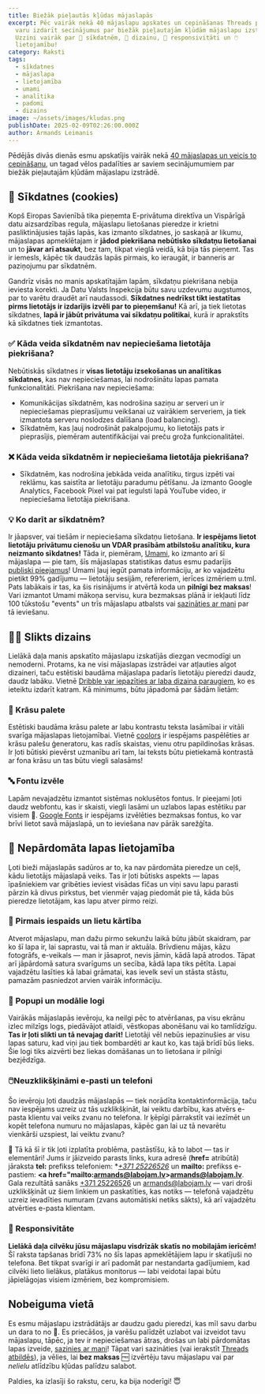 ```yaml
---
title: Biežāk pieļautās kļūdas mājaslapās
excerpt: Pēc vairāk nekā 40 mājaslapu apskates un cepināšanas Threads platformā,
  varu izdarīt secinājumus par biežāk pieļautajām kļūdām mājaslapu izstrādē.
  Uzzini vairāk par 🍪 sīkdatnēm, 🎨 dizainu, 📱 responsivitāti un 🖱️
  lietojamību!
category: Raksti
tags:
  - sīkdatnes
  - mājaslapa
  - lietojamība
  - umami
  - analītika
  - padomi
  - dizains
image: ~/assets/images/kludas.png
publishDate: 2025-02-09T02:26:00.000Z
author: Armands Leimanis
---
```

Pēdējās divās dienās esmu apskatījis vairāk nekā [40 mājaslapas un veicis to cepināšanu,](https://www.threads.net/@armandslei/post/DFxB_b0oK5K) un tagad vēlos padalīties ar saviem secinājumumiem par biežāk pieļautajām kļūdām mājaslapu izstrādē.

## 🍪 Sīkdatnes (cookies)

Kopš Eiropas Savienībā tika pieņemta E-privātuma direktīva un Vispārīgā datu aizsardzības regula, mājaslapu lietošanas pieredze ir krietni pasliktinājusies tajās lapās, kas izmanto sīkdatnes, jo saskaņā ar likumu, mājaslapas apmeklētajam ir **jādod piekrišana nebūtisko sīkdatņu lietošanai** un to **jāvar arī atsaukt**, bez tam, tikpat vieglā veidā, kā bija tās pieņemt. Tas ir iemesls, kāpēc tik daudzās lapās pirmais, ko ieraugāt, ir banneris ar paziņojumu par sīkdatnēm. 

Gandrīz visās no manis apskatītajām lapām, sīkdatņu piekrišana nebija ieviesta korekti. Ja Datu Valsts Inspekcija būtu savu uzdevumu augstumos, par to varētu draudēt arī naudassodi. **Sīkdatnes nedrīkst tikt iestatītas pirms lietotājs ir izdarījis izvēli par to pieņemšanu!** Kā arī, ja tiek lietotas sīkdatnes, **lapā ir jābūt privātuma vai sīkdatņu politikai**, kurā ir aprakstīts kā sīkdatnes tiek izmantotas.

### ✅ Kāda veida sīkdatnēm nav nepieciešama lietotāja piekrišana?

Nebūtiskās sīkdatnes ir **visas lietotāju izsekošanas un analītikas sīkdatnes**, kas nav nepieciešamas, lai nodrošinātu lapas pamata funkcionalitāti. Piekrišana nav nepieciešama:

* Komunikācijas sīkdatnēm, kas nodrošina saziņu ar serveri un ir nepieciešamas pieprasījumu veikšanai uz vairākiem serveriem, ja tiek izmantota serveru noslodzes dalīšana (load balancing).
* Sīkdatnēm, kas ļauj nodrošināt pakalpojumu, ko lietotājs pats ir pieprasījis, piemēram autentifikācijai vai preču groža funkcionalitātei.

### ❌ Kāda veida sīkdatnēm ir nepieciešama lietotāja piekrišana?

* Sīkdatnēm, kas nodrošina jebkāda veida analītiku, tirgus izpēti vai reklāmu, kas saistīta ar lietotāju paradumu pētīšanu. Ja izmanto Google Analytics, Facebook Pixel vai pat iegulsti lapā YouTube video, ir nepieciešama lietotāja piekrišana.

### 💡 Ko darīt ar sīkdatnēm?

Ir jāapsver, vai tiešām ir nepieciešama sīkdatņu lietošana. **Ir iespējams lietot lietotāju privātumu cienošu un VDAR prasībām atbilstošu analītiku, kura neizmanto sīkdatnes!** Tāda ir, piemēram, [Umami](https://umami.is/), ko izmanto arī šī mājaslapa — pie tam, šīs mājaslapas statistikas datus esmu padarījis [publiski pieejamus](https://stats.izveide.lv/share/lkbgT7KjE3faATdh/izveide.lv)! Umami ļauj iegūt pamata informāciju, ar ko vajadzētu pietikt 99% gadījumu — lietotāju sesijām, refereriem, ierīces izmēriem u.tml. Pats labākais ir tas, ka šis risinājums ir atvērtā koda un **pilnīgi bez maksas**! Vari izmantot Umami mākoņa servisu, kura bezmaksas plānā ir iekļauti līdz 100 tūkstošu "events" un trīs mājaslapu atbalsts vai [sazināties ar mani](/contact) par tā ieviešanu.

## 🧑‍🎨 Slikts dizains

Lielākā daļa manis apskatīto mājaslapu izskatījās diezgan vecmodīgi un nemoderni. Protams, ka ne visi mājaslapas izstrādei var atļauties algot dizaineri, taču estētiski baudāma mājaslapa padarīs lietotāju pieredzi daudz, daudz labāku. Vietnē [Dribble var iepazīties ar laba dizaina paraugiem](https://dribbble.com/tags/web-design), ko es ieteiktu izdarīt katram. Kā minimums, būtu jāpadomā par šādām lietām:

### 🎨 Krāsu palete

Estētiski baudāma krāsu palete ar labu kontrastu teksta lasāmībai ir vitāli svarīga mājaslapas lietojamībai. Vietnē [coolors](https://coolors.co/generate) ir iespējams paspēlēties ar krāsu palešu ģeneratoru, kas radīs skaistas, vienu otru papildinošas krāsas. Ir ļoti būtiski pievērst uzmanību arī tam, lai teksts būtu pietiekamā kontrastā ar fona krāsu un tas būtu viegli salasāms!

### 🔤 Fontu izvēle

Lapām nevajadzētu izmantot sistēmas noklusētos fontus. Ir pieejami ļoti daudz webfontu, kas ir skaisti, viegli lasāmi un uzlabos lapas estētiku par visiem 💯. [Google Fonts](https://coolors.co/generate) ir iespējams izvēlēties bezmaksas fontus, ko var brīvi lietot savā mājaslapā, un to ieviešana nav pārāk sarežģīta. 

## 🤔 Nepārdomāta lapas lietojamība

Ļoti bieži mājaslapās sadūros ar to, ka nav pārdomāta pieredze un ceļš, kādu lietotājs mājaslapā veiks. Tas ir ļoti būtisks aspekts — lapas īpašniekiem var gribēties ieviest visādas fīčas un viņi savu lapu parasti pārzin kā divus pirkstus, bet vienmēr vajag piedomāt pie tā, kāda būs pieredze lietotājam, kas lapu atver pirmo reizi.

### 🔢 Pirmais iespaids un lietu kārtība

Atverot mājaslapu, man dažu pirmo sekunžu laikā būtu jābūt skaidram, par ko šī lapa ir, lai saprastu, vai tā man ir aktuāla. Brīvdienu mājas, kāzu fotogrāfs, e-veikals — man ir jāsaprot, nevis jāmin, kādā lapā atrodos. Tāpat arī jāpārdomā satura svarīgums un secība, kādā lapa tiks pētīta. Lapai vajadzētu lasīties kā labai grāmatai, kas ievelk sevī un stāsta stāstu, pamazām pasniedzot arvien vairāk informāciju.

### 🦘 Popupi un modālie logi

Vairākās mājaslapās ievēroju, ka neilgi pēc to atvēršanas, pa visu ekrānu izlec milzīgs logs, piedāvājot atlaidi, vēstkopas abonēšanu vai ko tamlīdzīgu. **Tas ir ļoti slikti un tā nevajag darīt!** Lietotāji vēl nebūs iepazinušies ar visu lapas saturu, kad viņi jau tiek bombardēti ar kaut ko, kas tajā brīdī būs lieks. Šie logi tiks aizvērti bez liekas domāšanas un to lietošana ir pilnīgi bezjēdzīga.

### 🖱️Neuzklikšķināmi e-pasti un telefoni

Šo ievēroju ļoti daudzās mājaslapās — tiek norādīta kontaktinformācija, taču nav iespējams uzreiz uz tās uzklikšķināt, lai veiktu darbību, kas atvērs e-pasta klientu vai veiks zvanu no telefona. Ir ķēpīgi pārrakstīt vai iezīmēt un kopēt telefona numuru no mājaslapas, kāpēc gan lai uz tā nevarētu vienkārši uzspiest, lai veiktu zvanu?

💌 Tā kā šī ir tik ļoti izplatīta problēma, pastāstīšu, kā to labot — tas ir elementāri! Jums ir jāizveido parasts **<a>** links, kura adresē (**href=** atribūtā) jāraksta 
**tel:** prefikss telefoniem: **<a href="tel:+37125226526">+371 25226526</a>* un **mailto:** prefikss e-pastiem: **<a href="mailto:armands@labojam.lv>armands@labojam.lv</a>**. Gala rezultātā sanāks [+371 25226526](tel:+37125226526) un [armands@labojam.lv](mailto:armands@labojam.lv)  — vari droši uzklikšķināt uz šiem linkiem un paskatīties, kas notiks — telefonā vajadzētu uzreiz ievadīties numuram (zvans automātiski netiks sākts), kā arī vajadzētu atvērties e-pasta klientam.

### 📱 Responsivitāte

**Lielākā daļa cilvēku jūsu mājaslapu visdrīzāk skatīs no mobilajām ierīcēm!** Šī raksta tapšanas brīdī 73% no šīs lapas apmeklētājiem lapu ir skatījuši no telefona. Bet tikpat svarīgi ir arī padomāt par nestandarta gadījumiem, kad cilvēki lieto lielākus, platākus monitorus — labi veidotai lapai būtu jāpielāgojas visiem izmēriem, bez kompromisiem.

## Nobeiguma vietā

Es esmu mājaslapu izstrādātājs ar daudzu gadu pieredzi, kas mīl savu darbu un dara to no 🧡. Es priecāšos, ja varēšu palīdzēt uzlabot vai izveidot tavu mājaslapu, tāpēc, ja tev ir nepieciešamas ātras, drošas un labi pārdomātas lapas izveide, [sazinies ar mani](/contact)! Tāpat vari sazināties (vai ierakstīt [Threads atbildēs](https://www.threads.net/@armandslei/post/DFxB_b0oK5K)), ja vēlies, lai **bez maksas** 🆓 izvērtēju tavu mājaslapu vai par *nelielu* atlīdzību kļūdas palīdzu salabot.

Paldies, ka izlasīji šo rakstu, ceru, ka bija noderīgi! 😇
